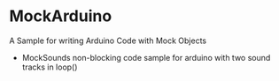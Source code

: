 MockArduino
===========

A Sample for writing Arduino Code with Mock Objects 

* MockSounds
 non-blocking code sample for arduino with two sound tracks in loop()
